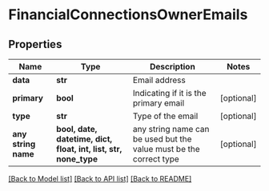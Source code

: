 # FinancialConnectionsOwnerEmails


## Properties
Name | Type | Description | Notes
------------ | ------------- | ------------- | -------------
**data** | **str** | Email address | 
**primary** | **bool** | Indicating if it is the primary email | [optional] 
**type** | **str** | Type of the email | [optional] 
**any string name** | **bool, date, datetime, dict, float, int, list, str, none_type** | any string name can be used but the value must be the correct type | [optional]

[[Back to Model list]](../README.md#documentation-for-models) [[Back to API list]](../README.md#documentation-for-api-endpoints) [[Back to README]](../README.md)


